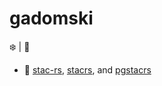 # gadomski

:snowflake: | :runner:


- 👷 [stac-rs](https://github.com/gadomski/stac-rs), [stacrs](https://github.com/gadomski/stacrs), and [pgstacrs](https://github.com/stac-utils/pgstacrs)
